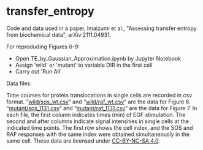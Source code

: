 # transfer_entropy
Code and data used in a paper, Imaizumi et al., "Assessing transfer entropy from biochemical data", arXiv:2111.04931.

For reproduding Figures 6-9: 

* Open TE_by_Gaussian_Approximation.ipynb by Jupyter Notebook
* Assign 'wild' or 'mutant' to variable DIR in the first cell
* Carry out 'Run All'

Data files:

Time courses for protein translocations in single cells are recorded in csv format. “[wild/sos_wt.csv](https://github.com/kabashiy/transfer_entropy/blob/main/wild/sos_wt.csv)” and “[wild/raf_wt.csv](https://github.com/kabashiy/transfer_entropy/blob/main/wild/raf_wt.csv)” are the data for Figure 6. “[mutant/sos_1131.csv](https://github.com/kabashiy/transfer_entropy/blob/main/mutant/sos_1131.csv)” and “[mutant/raf_1131.csv](https://github.com/kabashiy/transfer_entropy/blob/main/wild/raf_1131.csv)” are the data for Figure 7. In each file, the first column indicates times (min) of EGF stimulation. The second and after columns indicate signal intensities in single cells at the indicated time points. The first row shows the cell index, and the SOS and RAF responses with the same index were obtained simultaneously in the same cell. These data are licensed under [CC-BY-NC-SA 4.0](https://creativecommons.org/licenses/by-nc-sa/4.0/deed.en).

